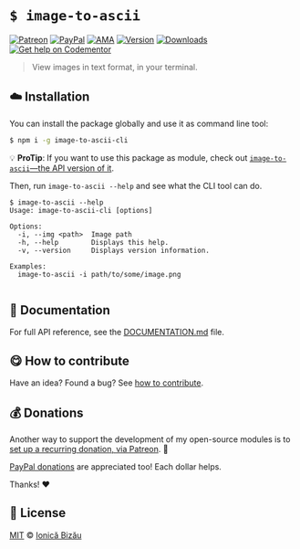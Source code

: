 
# `$ image-to-ascii`

 [![Patreon](https://img.shields.io/badge/Support%20me%20on-Patreon-%23e6461a.svg)][paypal-donations] [![PayPal](https://img.shields.io/badge/%24-paypal-f39c12.svg)][paypal-donations] [![AMA](https://img.shields.io/badge/ask%20me-anything-1abc9c.svg)](https://github.com/IonicaBizau/ama) [![Version](https://img.shields.io/npm/v/image-to-ascii-cli.svg)](https://www.npmjs.com/package/image-to-ascii-cli) [![Downloads](https://img.shields.io/npm/dt/image-to-ascii-cli.svg)](https://www.npmjs.com/package/image-to-ascii-cli) [![Get help on Codementor](https://cdn.codementor.io/badges/get_help_github.svg)](https://www.codementor.io/johnnyb?utm_source=github&utm_medium=button&utm_term=johnnyb&utm_campaign=github)

> View images in text format, in your terminal.

## :cloud: Installation

You can install the package globally and use it as command line tool:


```sh
$ npm i -g image-to-ascii-cli
```

:bulb: **ProTip**: If you want to use this package as module, check out [`image-to-ascii`—the API version of it](http://github.com/IonicaBizau/image-to-ascii).


Then, run `image-to-ascii --help` and see what the CLI tool can do.


```
$ image-to-ascii --help
Usage: image-to-ascii-cli [options]

Options:
  -i, --img <path>  Image path
  -h, --help        Displays this help.
  -v, --version     Displays version information.

Examples:
  image-to-ascii -i path/to/some/image.png


```

## :memo: Documentation

For full API reference, see the [DOCUMENTATION.md][docs] file.

## :yum: How to contribute
Have an idea? Found a bug? See [how to contribute][contributing].

## :moneybag: Donations

Another way to support the development of my open-source modules is
to [set up a recurring donation, via Patreon][patreon]. :rocket:

[PayPal donations][paypal-donations] are appreciated too! Each dollar helps.

Thanks! :heart:


## :scroll: License

[MIT][license] © [Ionică Bizău][website]

[patreon]: https://www.patreon.com/ionicabizau
[paypal-donations]: https://www.paypal.com/cgi-bin/webscr?cmd=_s-xclick&hosted_button_id=RVXDDLKKLQRJW
[donate-now]: http://i.imgur.com/6cMbHOC.png

[license]: http://showalicense.com/?fullname=Ionic%C4%83%20Biz%C4%83u%20%3Cbizauionica%40gmail.com%3E%20(http%3A%2F%2Fionicabizau.net)&year=2016#license-mit
[website]: http://ionicabizau.net
[contributing]: /CONTRIBUTING.md
[docs]: /DOCUMENTATION.md
